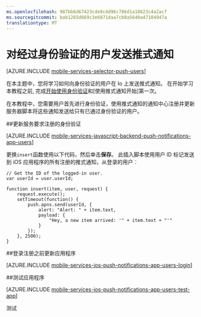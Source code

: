 ```yaml
---
ms.openlocfilehash: 987bb6d67423cde9c4d96c786d1a18623c4a2acf
ms.sourcegitcommit: bab1265d669c3e6871daa7cb8a5640a47104947a
translationtype: MT
---
```

<properties
    pageTitle="对经过身份验证的用户发送推式通知"
    description="了解如何向特定用户发送推式通知"
    services="mobile-services,notification-hubs"
    documentationCenter="ios"
    authors="krisragh"
    manager="dwrede"
    editor=""/>


<tags
    ms.service="mobile-services"
    ms.workload="mobile"
    ms.tgt_pltfrm="mobile-ios"
    ms.devlang="objective-c"
    ms.topic="article"
    ms.date="07/01/2015"
    ms.author="krisragh"/>

# 对经过身份验证的用户发送推式通知

[AZURE.INCLUDE [mobile-services-selector-push-users](../../includes/mobile-services-selector-push-users.md)]

在本主题中，您将学习如何向身份验证的用户在 Io 上发送推式通知。 在开始学习本教程之前, 完成[开始使用身份验证]和[使用推式通知开始]第一次。

在本教程中，您需要用户首先进行身份验证，使用推式通知的通知中心注册并更新服务器脚本将这些通知发送给只有已通过身份验证的用户。


##<a name="register"></a>更新服务要求注册的身份验证

[AZURE.INCLUDE [mobile-services-javascript-backend-push-notifications-app-users](../../includes/mobile-services-javascript-backend-push-notifications-app-users.md)]

更换`insert`函数使用以下代码，然后单击**保存**。 此插入脚本使用用户 ID 标记发送到 iOS 应用程序的所有注册的推式通知，从登录的用户︰

```
// Get the ID of the logged-in user.
var userId = user.userId;

function insert(item, user, request) {
    request.execute();
    setTimeout(function() {
        push.apns.send(userId, {
            alert: "Alert: " + item.text,
            payload: {
                "Hey, a new item arrived: '" + item.text + "'"
            }
        });
    }, 2500);
}
```

##<a name="update-app"></a>登录注册之前更新应用程序

[AZURE.INCLUDE [mobile-services-ios-push-notifications-app-users-login](../../includes/mobile-services-ios-push-notifications-app-users-login.md)]

##<a name="test"></a>测试应用程序

[AZURE.INCLUDE [mobile-services-ios-push-notifications-app-users-test-app](../../includes/mobile-services-ios-push-notifications-app-users-test-app.md)]



<!-- Anchors. -->
[更新服务登记要求身份验证]: #register
[更新应用程序之前注册登录]: #update-app
[测试应用程序]: #test
[下一步行动]:#next-steps


<!-- URLs. -->
[开始使用身份验证]: mobile-services-ios-get-started-users.md
[开始使用推式通知]: mobile-services-javascript-backend-ios-get-started-push.md

[Azure 的管理门户]: https://manage.windowsazure.com/
[移动服务.NET 帮助概念参考]: mobile-services-ios-how-to-use-client-library.md

测试
